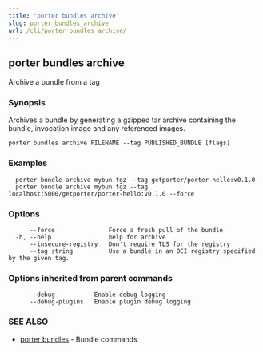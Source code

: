 ```yaml
---
title: "porter bundles archive"
slug: porter_bundles_archive
url: /cli/porter_bundles_archive/
---
```

## porter bundles archive

Archive a bundle from a tag

### Synopsis

Archives a bundle by generating a gzipped tar archive containing the bundle, invocation image and any referenced images.

```
porter bundles archive FILENAME --tag PUBLISHED_BUNDLE [flags]
```

### Examples

```
  porter bundle archive mybun.tgz --tag getporter/porter-hello:v0.1.0
  porter bundle archive mybun.tgz --tag localhost:5000/getporter/porter-hello:v0.1.0 --force

```

### Options

```
      --force               Force a fresh pull of the bundle
  -h, --help                help for archive
      --insecure-registry   Don't require TLS for the registry
      --tag string          Use a bundle in an OCI registry specified by the given tag.
```

### Options inherited from parent commands

```
      --debug           Enable debug logging
      --debug-plugins   Enable plugin debug logging
```

### SEE ALSO

* [porter bundles](/cli/porter_bundles/)	 - Bundle commands

